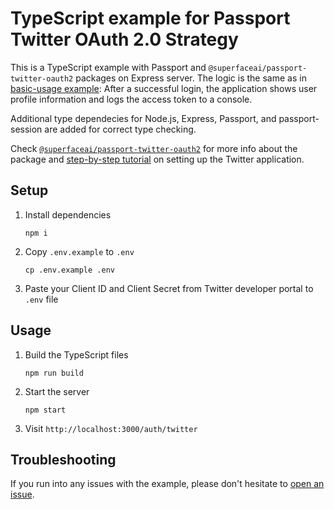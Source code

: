 # TypeScript example for Passport Twitter OAuth 2.0 Strategy

This is a TypeScript example with Passport and `@superfaceai/passport-twitter-oauth2` packages on Express server. The logic is the same as in [basic-usage example](../basic-usage/): After a successful login, the application shows user profile information and logs the access token to a console.

Additional type dependecies for Node.js, Express, Passport, and passport-session are added for correct type checking.

Check [`@superfaceai/passport-twitter-oauth2`](https://github.com/superfaceai/passport-twitter-oauth2) for more info about the package and [step-by-step tutorial](https://superface.ai/blog/twitter-oauth2-passport) on setting up the Twitter application.

## Setup

1. Install dependencies
   ```shell
   npm i
   ```
1. Copy `.env.example` to `.env`
   ```shell
   cp .env.example .env
   ```
1. Paste your Client ID and Client Secret from Twitter developer portal to `.env` file

## Usage

1. Build the TypeScript files
   ```shell
   npm run build
   ```
1. Start the server
   ```shell
   npm start
   ```
1. Visit `http://localhost:3000/auth/twitter`

## Troubleshooting

If you run into any issues with the example, please don't hesitate to [open an issue](https://github.com/superfaceai/passport-twitter-oauth2/issues/new).
